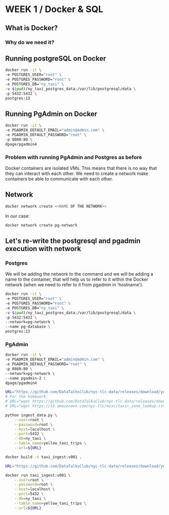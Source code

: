 # WEEK 1 / Docker & SQL

## What is Docker?

### Why do we need it?

## Running postgreSQL on Docker

```bash
docker run -it \
-e POSTGRES_USER="root" \
-e POSTGRES_PASSWORD="root" \
-e POSTGRES_DB="ny_taxi" \
-v $(pwd)/ny_taxi_postgres_data:/var/lib/postgresql/data \
-p 5432:5432 \
postgres:13
```

## Running PgAdmin on Docker

```bash
docker run -it \
-e PGADMIN_DEFAULT_EMAIL="admin@admin.com" \
-e PGADMIN_DEFAULT_PASSWORD="root" \
-p 8080:80 \
dpage/pgadmin4
```

### Problem with running PgAdmin and Postgres as before

Docker containers are isolated VMs. This means that there is no way that they can interact with each other.
We need to create a network make containers be able to communicate with each other.

## Network

```bash
docker network create <<NAME OF THE NETWORK>>
```

In our case:

```bash
docker network create pg-network
```

## Let's re-write the postgresql and pgadmin execution with network

### Postgres

We will be adding the network to the command and we will be adding a name to the container, that will help us to refer to it within the Docker network (when we need to refer to it from pgadmin in 'hostname').

```bash
docker run -it \
-e POSTGRES_USER="root" \
-e POSTGRES_PASSWORD="root" \
-e POSTGRES_DB="ny_taxi" \
-v $(pwd)/ny_taxi_postgres_data:/var/lib/postgresql/data \
-p 5432:5432 \
--network=pg-network \
--name pg-database \
postgres:13
```

### PgAdmin

```bash
docker run -it \
-e PGADMIN_DEFAULT_EMAIL="admin@admin.com" \
-e PGADMIN_DEFAULT_PASSWORD="root" \
-p 8080:80 \
--network=pg-network \
--name pgadmin-2 \
dpage/pgadmin4
```

```bash
URL="https://github.com/DataTalksClub/nyc-tlc-data/releases/download/yellow/yellow_tripdata_2021-01.csv.gz"
# For the homework:
# URL="wget https://github.com/DataTalksClub/nyc-tlc-data/releases/download/green/green_tripdata_2019-01.csv.gz"
# URL="wget https://s3.amazonaws.com/nyc-tlc/misc/taxi+_zone_lookup.csv"

python ingest_data.py \
    --user=root \
    --password=root \
    --host=localhost \
    --port=5432 \
    --db=ny_taxi \
    --table_name=yellow_taxi_trips \
    --url=${URL}
```

```bash
docker build -t taxi_ingest:v001 .
```

```bash
URL="https://github.com/DataTalksClub/nyc-tlc-data/releases/download/yellow/yellow_tripdata_2021-01.csv.gz"

docker run taxi_ingest:v001 \
    --user=root \
    --password=root \
    --host=localhost \
    --port=5432 \
    --db=ny_taxi \
    --table_name=yellow_taxi_trips \
    --url=${URL}
```
